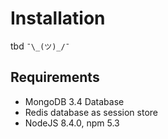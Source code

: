 # Installation

tbd `¯\_(ツ)_/¯`

## Requirements

* MongoDB 3.4 Database
* Redis database as session store
* NodeJS 8.4.0, npm 5.3
